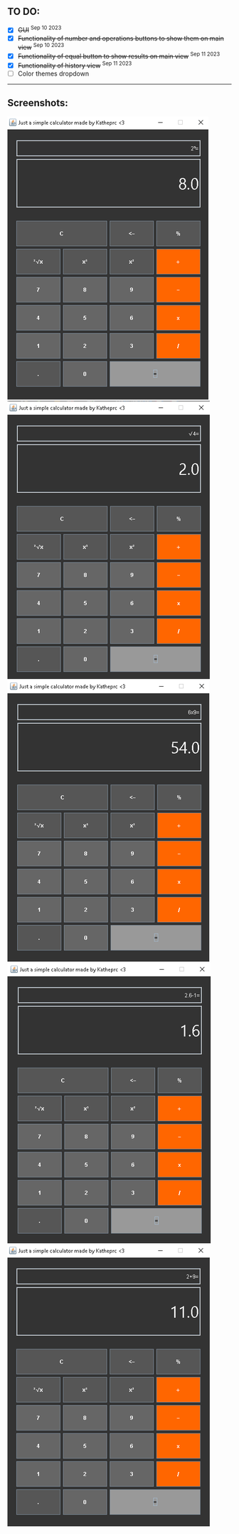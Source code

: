 ## TO DO:
- [x] ~~GUI~~  <sup>Sep 10 2023</sub> 
- [x] ~~Functionality of number and operations buttons to show them on main view~~      <sup>Sep 10 2023</sub> 
- [x] ~~Functionality of equal button to show results on main view~~ <sup>Sep 11 2023</sub> 
- [x] ~~Functionality of history view~~ <sup>Sep 11 2023</sub>
- [ ] Color themes dropdown

-----------------------------------------------------------------

## Screenshots:
![Screenshot](screenshots/potencia3.PNG) <br>
![Screenshot](screenshots/sqroot.PNG) <br>
![Screenshot](screenshots/mult.PNG) <br>
![Screenshot](screenshots/minus.PNG) <br>
![Screenshot](screenshots/sum.PNG) <br>




